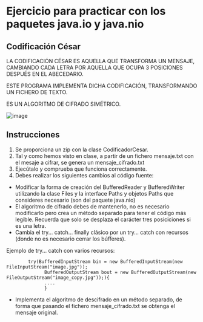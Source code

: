 # Ejercicio para practicar con los paquetes java.io y java.nio

## Codificación César

LA CODIFICACIÓN CÉSAR ES AQUELLA QUE TRANSFORMA UN MENSAJE, CAMBIANDO CADA LETRA POR AQUELLA QUE OCUPA 3 POSICIONES DESPUÉS EN EL ABECEDARIO.

ESTE PROGRAMA IMPLEMENTA DICHA CODIFICACIÓN, TRANSFORMANDO UN FICHERO DE TEXTO.

ES UN ALGORITMO DE CIFRADO SIMÉTRICO.

![image](https://user-images.githubusercontent.com/91023374/161616397-f83febf2-0200-4e2e-9c9b-73481721bbee.png)


## Instrucciones

1. Se proporciona un zip con la clase CodificadorCesar.
2. Tal y como hemos visto en clase, a partir de un fichero mensaje.txt con el mesaje a cifrar, se genera un mensaje_cifrado.txt
3. Ejecútalo y comprueba que funciona correctamente.
4. Debes realizar los siguientes cambios al código fuente:
  - Modificar la forma de creación del BufferedReader y BufferedWriter utilizando la clase Files y la interface Paths y objetos Paths que consideres necesario (son del paquete java.nio)
  - El algoritmo de cifrado debes de mantenerlo, no es necesario modificarlo pero crea un método separado para tener el código más legible. Recuerda que solo se desplaza el carácter tres posiciciones si es una letra.
  - Cambia el try... catch... finally clásico por un try... catch con recursos (donde no es necesario cerrar los búfferes).
  
  Ejemplo de try... catch con varios recursos:
  ```
          try(BufferedInputStream bin = new BufferedInputStream(new FileInputStream("image.jpg"));
                BufferedOutputStream bout = new BufferedOutputStream(new FileOutputStream("image_copy.jpg"));){
                ....
                }
  ```

  
  - Implementa el algoritmo de descifrado en un método separado, de forma que pasando el fichero mensaje_cifrado.txt se obtenga el mensaje original.
  
  
